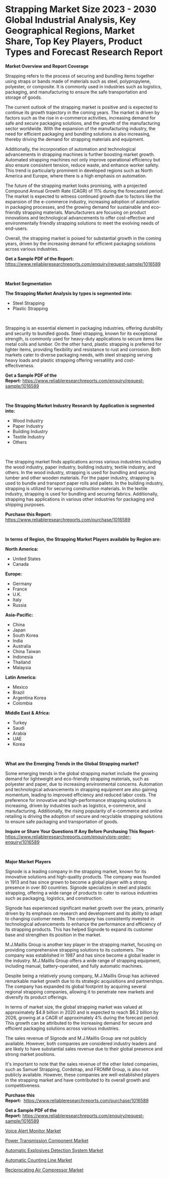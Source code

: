 <p><h1>Strapping Market Size 2023 - 2030 Global Industrial Analysis, Key Geographical Regions, Market Share, Top Key Players, Product Types and Forecast Research Report</h1></p><p><strong>Market Overview and Report Coverage</strong></p>
<p><p>Strapping refers to the process of securing and bundling items together using straps or bands made of materials such as steel, polypropylene, polyester, or composite. It is commonly used in industries such as logistics, packaging, and manufacturing to ensure the safe transportation and storage of goods.</p><p>The current outlook of the strapping market is positive and is expected to continue its growth trajectory in the coming years. The market is driven by factors such as the rise in e-commerce activities, increasing demand for safe and secure packaging solutions, and the growth of the manufacturing sector worldwide. With the expansion of the manufacturing industry, the need for efficient packaging and bundling solutions is also increasing, thereby driving the demand for strapping materials and equipment.</p><p>Additionally, the incorporation of automation and technological advancements in strapping machines is further boosting market growth. Automated strapping machines not only improve operational efficiency but also ensure consistent tension, reduce waste, and enhance worker safety. This trend is particularly prominent in developed regions such as North America and Europe, where there is a high emphasis on automation.</p><p>The future of the strapping market looks promising, with a projected Compound Annual Growth Rate (CAGR) of 11% during the forecasted period. The market is expected to witness continued growth due to factors like the expansion of the e-commerce industry, increasing adoption of automation in packaging processes, and the growing demand for sustainable and eco-friendly strapping materials. Manufacturers are focusing on product innovations and technological advancements to offer cost-effective and environmentally friendly strapping solutions to meet the evolving needs of end-users.</p><p>Overall, the strapping market is poised for substantial growth in the coming years, driven by the increasing demand for efficient packaging solutions across various industries.</p></p>
<p><strong>Get a Sample PDF of the Report:</strong> <a href="https://www.reliableresearchreports.com/enquiry/request-sample/1016589">https://www.reliableresearchreports.com/enquiry/request-sample/1016589</a></p>
<p>&nbsp;</p>
<p><strong>Market Segmentation</strong></p>
<p><strong>The Strapping Market Analysis by types is segmented into:</strong></p>
<p><ul><li>Steel Strapping</li><li>Plastic Strapping</li></ul></p>
<p>&nbsp;</p>
<p><p>Strapping is an essential element in packaging industries, offering durability and security to bundled goods. Steel strapping, known for its exceptional strength, is commonly used for heavy-duty applications to secure items like metal coils and lumber. On the other hand, plastic strapping is preferred for lighter items, providing flexibility and resistance to rust and corrosion. Both markets cater to diverse packaging needs, with steel strapping serving heavy loads and plastic strapping offering versatility and cost-effectiveness.</p></p>
<p><strong>Get a Sample PDF of the Report:</strong>&nbsp;<a href="https://www.reliableresearchreports.com/enquiry/request-sample/1016589">https://www.reliableresearchreports.com/enquiry/request-sample/1016589</a></p>
<p>&nbsp;</p>
<p><strong>The Strapping Market Industry Research by Application is segmented into:</strong></p>
<p><ul><li>Wood Industry</li><li>Paper Industry</li><li>Building Industry</li><li>Textile Industry</li><li>Others</li></ul></p>
<p>&nbsp;</p>
<p><p>The strapping market finds applications across various industries including the wood industry, paper industry, building industry, textile industry, and others. In the wood industry, strapping is used for bundling and securing lumber and other wooden materials. For the paper industry, strapping is used to bundle and transport paper rolls and pallets. In the building industry, strapping is utilized for securing construction materials. In the textile industry, strapping is used for bundling and securing fabrics. Additionally, strapping has applications in various other industries for packaging and shipping purposes.</p></p>
<p><strong>Purchase this Report:</strong>&nbsp; <a href="https://www.reliableresearchreports.com/purchase/1016589">https://www.reliableresearchreports.com/purchase/1016589</a></p>
<p>&nbsp;</p>
<p><strong>In terms of Region, the Strapping Market Players available by Region are:</strong></p>
<p>
    <p> <strong> North America: </strong>
        <ul>
            <li>United States</li>
            <li>Canada</li>
        </ul>
        </p> 
    <p> <strong> Europe: </strong>
        <ul>
            <li>Germany</li>
            <li>France</li>
            <li>U.K.</li>
            <li>Italy</li>
            <li>Russia</li>
        </ul>
        </p> 
    <p> <strong> Asia-Pacific: </strong>
        <ul>
            <li>China</li>
            <li>Japan</li>
            <li>South Korea</li>
            <li>India</li>
            <li>Australia</li>
            <li>China Taiwan</li>
            <li>Indonesia</li>
            <li>Thailand</li>
            <li>Malaysia</li>
        </ul>
        </p> 
    <p> <strong> Latin America: </strong>
        <ul>
            <li>Mexico</li>
            <li>Brazil</li>
            <li>Argentina Korea</li>
            <li>Colombia</li>
        </ul>
        </p> 
    <p> <strong> Middle East & Africa: </strong>
        <ul>
            <li>Turkey</li>
            <li>Saudi</li>
            <li>Arabia</li>
            <li>UAE</li>
            <li>Korea</li>
        </ul>
    </p>
    </p>
<p>&nbsp;</p>
<p><strong>What are the Emerging Trends in the Global Strapping market?</strong></p>
<p><p>Some emerging trends in the global strapping market include the growing demand for lightweight and eco-friendly strapping materials, such as polyester and paper, due to increasing environmental concerns. Automation and technological advancements in strapping equipment are also gaining momentum, leading to improved efficiency and reduced labor costs. The preference for innovative and high-performance strapping solutions is increasing, driven by industries such as logistics, e-commerce, and manufacturing. Additionally, the rising popularity of e-commerce and online retailing is driving the adoption of secure and recyclable strapping solutions to ensure safe packaging and transportation of goods.</p></p>
<p><strong>Inquire or Share Your Questions If Any Before Purchasing This Report</strong>- <a href="https://www.reliableresearchreports.com/enquiry/pre-order-enquiry/1016589">https://www.reliableresearchreports.com/enquiry/pre-order-enquiry/1016589</a></p>
<p>&nbsp;</p>
<p><strong>Major Market Players</strong></p>
<p><p>Signode is a leading company in the strapping market, known for its innovative solutions and high-quality products. The company was founded in 1913 and has since grown to become a global player with a strong presence in over 80 countries. Signode specializes in steel and plastic strapping, offering a wide range of products to cater to various industries such as packaging, logistics, and construction.</p><p>Signode has experienced significant market growth over the years, primarily driven by its emphasis on research and development and its ability to adapt to changing customer needs. The company has consistently invested in technological advancements to enhance the performance and efficiency of its strapping products. This has helped Signode to expand its customer base and strengthen its position in the market.</p><p>M.J.Maillis Group is another key player in the strapping market, focusing on providing comprehensive strapping solutions to its customers. The company was established in 1987 and has since become a global leader in the industry. M.J.Maillis Group offers a wide range of strapping equipment, including manual, battery-operated, and fully automatic machines.</p><p>Despite being a relatively young company, M.J.Maillis Group has achieved remarkable market growth due to its strategic acquisitions and partnerships. The company has expanded its global footprint by acquiring several regional strapping companies, allowing it to penetrate new markets and diversify its product offerings.</p><p>In terms of market size, the global strapping market was valued at approximately $4.8 billion in 2020 and is expected to reach $6.2 billion by 2026, growing at a CAGR of approximately 4% during the forecast period. This growth can be attributed to the increasing demand for secure and efficient packaging solutions across various industries.</p><p>The sales revenue of Signode and M.J.Maillis Group are not publicly available. However, both companies are considered industry leaders and are likely to have substantial sales revenue due to their global presence and strong market positions.</p><p>It's important to note that the sales revenue of the other listed companies, such as Samuel Strapping, Cordstrap, and FROMM Group, is also not publicly available. However, these companies are well-established players in the strapping market and have contributed to its overall growth and competitiveness.</p></p>
<p><strong>Purchase this Report:</strong>&nbsp;&nbsp;<a href="https://www.reliableresearchreports.com/purchase/1016589">https://www.reliableresearchreports.com/purchase/1016589</a></p>
<p></p>
<p><strong>Get a Sample PDF of the Report:</strong>&nbsp;<a href="https://www.reliableresearchreports.com/enquiry/request-sample/1016589">https://www.reliableresearchreports.com/enquiry/request-sample/1016589</a></p>
<p><p><a href="https://www.linkedin.com/pulse/decoding-voice-alert-monitor-market-deep-dive-latest-trends-5exue/">Voice Alert Monitor Market</a></p><p><a href="https://medium.com/@thadnader/decoding-power-transmission-component-market-metrics-market-share-trends-and-growth-patterns-ac4aca990af3">Power Transmission Component Market</a></p><p><a href="https://www.linkedin.com/pulse/automatic-explosives-detection-system-market-research-report-prhne/">Automatic Explosives Detection System Market</a></p><p><a href="https://www.linkedin.com/pulse/automatic-counting-line-market-research-report-unlocks-vnpme/">Automatic Counting Line Market</a></p><p><a href="https://medium.com/@adeafrashri2022/reciprocating-air-compressor-market-comprehensive-assessment-by-type-application-and-geography-2d10625de494">Reciprocating Air Compressor Market</a></p></p>